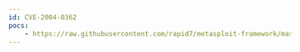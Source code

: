 ```yaml
---
id: CVE-2004-0362
pocs:
    - https://raw.githubusercontent.com/rapid7/metasploit-framework/master/modules/exploits/windows/firewall/blackice_pam_icq.rb
---
```

